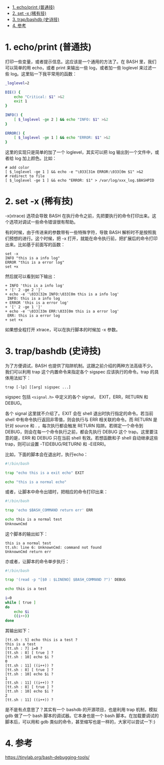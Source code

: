
<!-- @import "[TOC]" {cmd="toc" depthFrom=1 depthTo=6 orderedList=false} -->

<!-- code_chunk_output -->

- [1. echo/print (普通技)](#1-echoprint-普通技)
- [2. set -x (稀有技)](#2-set-x-稀有技)
- [3. trap/bashdb (史诗技)](#3-trapbashdb-史诗技)
- [4. 参考](#4-参考)

<!-- /code_chunk_output -->

# 1. echo/print (普通技)

打印一些变量，或者提示信息。这应该是一个通用的方法了。在 BASH 里，我们可以简单的用 echo，或者 print 来输出一些 log，或者加一些 loglevel 来过滤一些 log。这里贴一下我平常用的函数：

```bash
_loglevel=2
 
DIE() {
    echo "Critical: $1" >&2
    exit 1
}
 
INFO() {
    [ $_loglevel -ge 2 ] && echo "INFO: $1" >&2
}
 
ERROR() {
    [ $_loglevel -ge 1 ] && echo "ERROR: $1" >&2
}
```

这里的实现只是简单的加了一个 loglevel，其实可以把 log 输出到一个文件中，或者给 log 加上颜色。比如：

```
# add color
[ $_loglevel -ge 1 ] && echo -e "\033[31m ERROR:\033[0m $1" >&2
# redirect to file
[ $_loglevel -ge 1 ] && echo "ERROR: $1" > /var/log/xxx_log.$BASHPID
```

# 2. set -x (稀有技)

\-x(xtrace) 选项会导致 BASH 在执行命令之前，先把要执行的命令打印出来。这个选项对调试一些命令错误很有帮助。

有的时候，由于传进来的参数带有一些特殊字符，导致 BASH 解析时不是按照我们预想的进行。这个时候，把 -x 打开，就能在命令执行前，把扩展后的命令打印出来。比如基于前面写的函数：

```
set -x
INFO "this is a info log"
ERROR "this is a error log"
set +x
```

然后就可以看到如下输出：

```
+ INFO 'this is a info log'
+ '[' 2 -ge 2 ']'
+ echo -e '\033[32m INFO:\033[0m this is a info log'
 INFO: this is a info log
+ ERROR 'this is a error log'
+ '[' 2 -ge 1 ']'
+ echo -e '\033[33m ERR:\033[0m this is a error log'
 ERR: this is a error log
+ set +x
```

如果想全程打开 xtrace，可以在执行脚本的时候加 -x 参数。

# 3. trap/bashdb (史诗技)

为了方便调试，BASH 也提供了陷阱机制。这跟之前介绍的两种方法高级不少。我们可以利用 trap 这个内置命令来指定各个 sigspec 应该执行的命令。trap 的具体用法如下：

```
trap [-lp] [[arg] sigspec ...]
```

sigspec 包括 `<signal.h>` 中定义的各个 signal， EXIT，ERR，RETURN 和 DEBUG。


各个 signal 这里就不介绍了。EXIT 会在 shell 退出时执行指定的命令。若当前 shell 中有命令执行返回非零值，则会执行与 ERR 相关联的命令。而 RETURN 是针对 source 和 . ，每次执行都会触发 RETURN 陷阱。若绑定一个命令到 DEBUG，则会在每一个命令执行之前，都会先执行 DEBUG 这个 trap。这里要注意的是，ERR 和 DEBUG 只在当前 shell 有效。若想函数和子 shell 自动继承这些 trap，则可以设置 -T(DEBUG/RETURN) 和 \-E(ERR)。

比如，下面的脚本会在退出时，执行echo：

```sh
#!/bin/bash
 
trap "echo this is a exit echo" EXIT
 
echo "this is a normal echo"
```

或者，让脚本中命令出错时，把相应的命令打印出来：

```sh
#!/bin/bash
 
trap 'echo $BASH_COMMAND return err' ERR
 
echo this is a normal test
UnknownCmd
```

这个脚本的输出如下：

```
this is a normal test
tt.sh: line 6: UnknownCmd: command not found
UnknownCmd return err
```

亦或者，让脚本的命令单步执行：

```sh
#!/bin/bash
 
trap '(read -p "[$0 : $LINENO] $BASH_COMMAND ?")' DEBUG
 
echo this is a test
 
i=0
while [ true ]
do
    echo $i
    ((i++))
done
```

其输出如下：

```
[tt.sh : 5] echo this is a test ?
this is a test
[tt.sh : 7] i=0 ?
[tt.sh : 8] [ true ] ?
[tt.sh : 10] echo $i ?
0
[tt.sh : 11] ((i++)) ?
[tt.sh : 8] [ true ] ?
[tt.sh : 10] echo $i ?
1
[tt.sh : 11] ((i++)) ?
[tt.sh : 8] [ true ] ?
[tt.sh : 10] echo $i ?
2
[tt.sh : 11] ((i++)) ?
```

是不是有点意思了？其实有一个 bashdb 的开源项目，也是利用 trap 机制，模拟 gdb 做了一个 bash 脚本的调试器。它本身也是一个 bash 脚本。在加载要调试的脚本后，可以用和 gdb 类似的命令，甚至缩写也是一样的，大家可以尝试一下:)

# 4. 参考

https://tinylab.org/bash-debugging-tools/